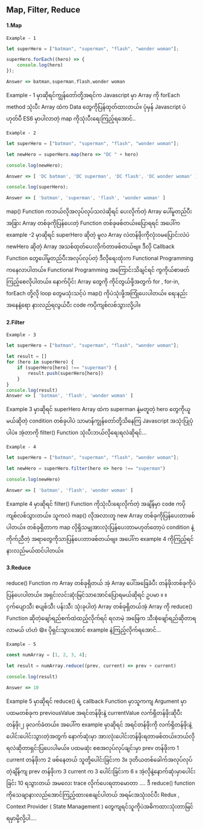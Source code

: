 ## Map, Filter, Reduce

#### 1.Map

`Example - 1`

```javascript
let superHero = ["batman", "superman", "flash", "wonder woman"];

superHero.forEach((hero) => {
    console.log(hero)
});

Answer => batman,superman,flash,wonder woman
```

Example  - 1 မှာဆိုရင်ကျွန်တော်တို့အရင်က Javascript မှာ Array ကို forEach method သုံးပီး Array ထဲက Data တွေကိုပြန်ထုတ်ထားတယ်။ ပုံမှန် Javascript ပဲ ဟုတ်ပီ ES6 မှာပါလာတဲ့ map ကိုသုံးပီးရေးကြည့်ရအောင်..

`Example - 2`

```javascript
let superHero = ["batman", "superman", "flash", "wonder woman"];

let newHero = superHero.map(hero => "DC " + hero)

console.log(newHero);

Answer => [ 'DC batman', 'DC superman', 'DC flash', 'DC wonder woman' ]

console.log(superHero);

Answer => [ 'batman', 'superman', 'flash', 'wonder woman' ]
```

map() Function ကဘယ်လိုအလုပ်လုပ်သလဲဆိုရင် ပေးလိုက်တဲ့ Array ပေါ်မူတည်ပီး အခြား Array တစ်ခုကိုပြန်ပေးတဲ့ Function တစ်ခုဖစ်တယ်။ပြောရရင် အ‌ပေါ်က example -2 မှာဆိုရင် superHero ဆိုတဲ့ မူလ Array လဲတန်ဖိုးကိုလုံး၀မပြောင်းလဲပဲ  newHero ဆိုတဲ့ Array အသစ်ထုတ်ပေးလိုက်တာဖစ်တယ်ဗျ။ ဒီလို Callback Function တွေပေါ်မူတည်ပီးအလုပ်လုပ်တဲ့ ဒီလိုရေးထုံးက Functional Programming ကနေလာပါတယ်။ Functional Programming အကြောင်းသိချင်ရင် ကွကိုယ်စာဖတ်ကြည့်စေလိုပါတယ်။ နောက်ပိုင်း Array တွေကို ကိုင်တွယ်ဖို့အတွက် for , for-in, forEach တို့လို loop တွေမသုံးသင့်ပဲ map() ကိုပဲသုံးဖို့အကြုံပေးပါတယ်။ ရေးနည်းအနေနဲ့ရော နားလည်ရလွယ်ပီး code ကပိုကျစ်လစ်သွားလို့ပါ။

#### 2.Filter

`Example - 3`

```javascript
let superHero = ["batman", "superman", "flash", "wonder woman"];

let result = []
for (hero in superHero) {
    if (superHero[hero] !== "superman") {
        result.push(superHero[hero])
    }
}
console.log(result)
Answer => [ 'batman', 'flash', 'wonder woman' ]
```

Example 3 မှာဆိုရင် superHero Array ထဲက superman နဲ့မတူတဲ့ hero တွေကိုယူမယ်ဆိုတဲ့ condition တစ်ခုပါပဲ သာမာန်ကျွန်တော်တို့သိနေကြ Javascript အသုံးပြုပုံပါပဲ။ အဲ့တာကို filter() Function သုံးပီးဘယ်လိုရေးရလဲဆိုရင်...

`Example - 4`

```javascript
let superHero = ["batman", "superman", "flash", "wonder woman"];

let newHero = superHero.filter(hero => hero !== "superman")

console.log(newHero)

Answer => [ 'batman', 'flash', 'wonder woman' ]
```

Example 4 မှာဆိုရင်  filter() Function ကိုသုံးပီးရေးလိုက်တဲ့ အချိန်မှာ code ကပိုကျစ်လစ်သွားတယ်။ သူကလဲ map() လိုအလားတူ new Array တစ်ခုကိုပြန်ပေးတာဖစ်ပါတယ်။ တစ်ခုရှိတာက map လိုရှိသမျှအားလုံးပြန်ပေးတာမဟုတ်တော့ပဲ condition နဲ့ကိုက်ညီတဲ့ အရာတွေကိုသာပြန်ပေးတာဖစ်တယ်ဗျ။ အပေါ်က example 4  ကိုကြည့်ရင်နားလည်မယ်ထင်ပါတယ်။ 

#### 3.Reduce

reduce() Function က Array တစ်ခုရှိတယ် အဲ့ Array ပေါ်အခြေခံပီး တန်ဖိုးတစ်ခုကိုပဲ ပြန်ပေးပါတယ်။ အရှင်းလင်းဆုံးမြင်သာအောင်ပြောရမယ်ဆိုရင် ဥပမာ ။ ။ ငှက်ပျောသီး စပျစ်သီး ပန်းသီး သုံးခုပါတဲ့ Array တစ်ခုရှိတယ်အဲ့ Array ကို reduce() Function ဆိုတဲ့ဖျော်ရည်စက်ထဲထည့်လိုက်ရင်  ရလာမဲ့ အဖြေက သီးစုံဖျော်ရည်ဆိုတာရလာမယ် ဟဲဟဲ :smile:။ ပိုရှင်းသွားအောင် example နဲ့ကြည့်လိုက်ရအောင်...

`Example - 5`

```javascript
const numArray = [1, 2, 3, 4];

let result = numArray.reduce((prev, current) => prev + current)

console.log(result)

Answer => 10
```

 Example 5 မှာဆိုရင်  reduce() ရဲ့  callback Function မှာသူကကျ Argument မှာ ပထမတစ်ခုက previousValue အရင်တန်ဖိုးနဲ့ currentValue လက်ရှိတန်ဖိုးဆိုပီး တန်ဖိုး၂ ခုလက်ခံတယ်။ အပေါ်က example မှာဆိုရင် အရင်တန်ဖိုးကို လက်ရှိတန်ဖိုးနဲ့ ပေါင်းပေါင်းသွားတဲ့အတွက် နောက်ဆုံးမှာ အားလုံးပေါင်းတန်ဖိုးရတာဖစ်တယ်။ဘယ်လိုရလဲဆိုတာရှင်းပြပေးပါမယ်။ ပထမဆုံး စစအလုပ်လုပ်ချင်းမှာ prev တန်ဖိုးက 1 current  တန်ဖိုးက  2 ဖစ်နေတယ် သူတို့ပေါင်းခြင်းက  3။ ဒုတိယတစ်ခေါက်အလုပ်လုပ်တဲ့ချိန်ကျ prev တန်ဖိုးက  3  current က 3 ပေါင်းခြင်းက 6 ။ အဲ့လိုနဲ့နောက်ဆုံးမှာပေါင်းခြင်း 10 ရသွားတယ် အမလေး trace လိုက်ပေးရတာမောတာ .... ဒီ reduce() function ကိုသေချာနားလည်အောင်ကြည့်ထားစေချင်ပါတယ် အရမ်းအသုံး၀င်ပီး Redux , Context Provider ( State Management ) တွေကျရင်သူကိုပဲအဓိကထားသုံးတာမြင်ရမှာမို့လို့ပါ.... 